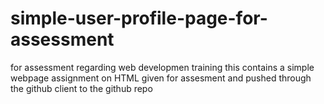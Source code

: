 # simple-user-profile-page-for-assessment
for assessment regarding web developmen training 
this contains a simple webpage assignment on HTML given for assesment and pushed through the github client to the github repo
